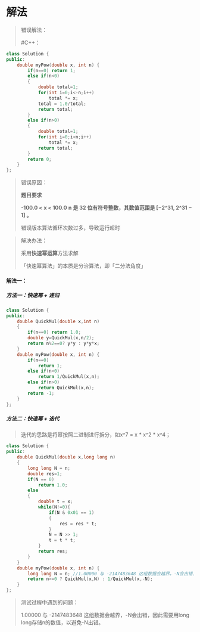 # 解法

> 错误解法：
>
> #C++：

```c++
class Solution {
public:
    double myPow(double x, int n) {
        if(n==0) return 1;
        else if(n<0)
        {
            double total=1;
            for(int i=0;i<-n;i++)
                total *= x;
            total = 1.0/total;
            return total;
        }
        else if(n>0)
        {
            double total=1;
            for(int i=0;i<n;i++)
                total *= x;
            return total;
        }
        return 0;
    }
};
```

> 错误原因：
>
> **题目要求**
>
> **-100.0 < x < 100.0**
> **n 是 32 位有符号整数，其数值范围是 [−2^31, 2^31 − 1] 。**
>
> 错误版本算法循环次数过多，导致运行超时

> 解决办法：
>
> 采用**快速幂运算**方法求解
>
> 「快速幂算法」的本质是分治算法，即「二分法角度」

#### 解法一：

##### 方法一：快速幂 + 递归

```c++
class Solution {
public:
    double QuickMul(double x,int n)
    {
        if(n==0) return 1.0;
        double y=QuickMul(x,n/2);
        return n%2==0? y*y : y*y*x;
    }
    double myPow(double x, int n) {
        if(n==0)
            return 1;
        else if(n<0)
            return 1/QuickMul(x,n);
        else if(n>0)
            return QuickMul(x,n);
        return -1;
    }
};
```

##### 方法二：快速幂 + 迭代

> 迭代的思路是将幂按照二进制进行拆分，如x^7 = x * x^2 * x^4；

```c++
class Solution {
public:
    double QuickMul(double x,long long n)
    {
        long long N = n;
        double res=1;
        if(N == 0)
            return 1.0;
        else
        {
            double t = x;
            while(N!=0){
                if(N & 0x01 == 1)
                {
                    res = res * t;
                }
                N = N >> 1;
                t = t * t;
            }
            return res;
        }
    }
    double myPow(double x, int n) {
        long long N = n; //1.00000 与 -2147483648 这组数据会越界，-N会出错，因此需要用long long存储
        return n>=0 ? QuickMul(x,N) : 1/QuickMul(x,-N);
    }
};
```

> 测试过程中遇到的问题：
>
> 1.00000 与 -2147483648 这组数据会越界，-N会出错，因此需要用long long存储n的数值，以避免-N出错。